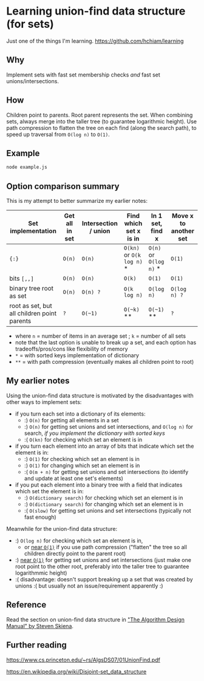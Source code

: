 # Learning union-find data structure (for sets)

Just one of the things I'm learning. <https://github.com/hchiam/learning>

## Why

Implement sets with fast set membership checks _and_ fast set unions/intersections.

## How

Children point to parents. Root parent represents the set. When combining sets, always merge into the taller tree (to guarantee logarithmic height). Use path compression to flatten the tree on each find (along the search path), to speed up traversal from `O(log n)` to `O(1)`.

## Example

```bash
node example.js
```

## Option comparison summary

This is my attempt to better summarize my earlier notes:

| Set implementation                          | Get all in set | Intersection / union | Find which set x is in     | In 1 set, find x        | Move x to another set |
| ------------------------------------------- | -------------- | -------------------- | -------------------------- | ----------------------- | --------------------- |
| `{:}`                                       | `O(n)`         | `O(n)`               | `O(kn)` or `O(k log n)` \* | `O(n)` or `O(log n)` \* | `O(1)`                |
| bits `[,,]`                                 | `O(n)`         | `O(n)`               | `O(k)`                     | `O(1)`                  | `O(1)`                |
| binary tree root as set                     | `O(n)`         | `O(n) ?`             | `O(k log n)`               | `O(log n)`              | `O(log n) ?`          |
| root as set, but all children point parents | `?`            | `O(~1)`              | `O(~k)` \*\*               | `O(~1)` \*\*            | `?`                   |

- where `n` = number of items in an average set ; `k` = number of all sets
- note that the last option is unable to break up a set, and each option has tradeoffs/pros/cons like flexibility of memory
- `*` = with sorted keys implementation of dictionary
- `**` = with path compression (eventually makes all children point to root)

## My earlier notes

Using the union-find data structure is motivated by the disadvantages with other ways to implement sets:

- if you turn each set into a dictionary of its elements:
  - :) `O(n)` for getting all elements in a set
  - :) `O(n)` for getting set unions and set intersections, and `O(log n)` for search, _if you implement the dictionary with sorted keys_
  - :( `O(kn)` for checking which set an element is in
- if you turn each element into an array of bits that indicate which set the element is in:
  - :) `O(1)` for checking which set an element is in
  - :) `O(1)` for changing which set an element is in
  - :( `O(m + n)` for getting set unions and set intersections (to identify and update at least one set's elements)
- if you put each element into a binary tree with a field that indicates which set the element is in:
  - :) `O(dictionary search)` for checking which set an element is in
  - :) `O(dictionary search)` for changing which set an element is in
  - :( `O(slow)` for getting set unions and set intersections (typically not fast enough)

Meanwhile for the union-find data structure:

- :) `O(log n)` for checking which set an element is in,
  - or [near `O(1)`](https://en.wikipedia.org/wiki/Disjoint-set_data_structure#:~:text=near%20constant%20amortized%20time) if you use path compression ("flatten" the tree so all children directly point to the parent root)
- :) [near `O(1)`](https://en.wikipedia.org/wiki/Disjoint-set_data_structure#:~:text=near%20constant%20amortized%20time) for getting set unions and set intersections (just make one root point to the other root, preferably into the taller tree to guarantee logarithmmic height)
- :( disadvantage: doesn't support breaking up a set that was created by unions :( but usually not an issue/requirement apparently :)

## Reference

Read the section on union-find data structure in ["The Algorithm Design Manual" by Steven Skiena](http://www.algorist.com).

## Further reading

<https://www.cs.princeton.edu/~rs/AlgsDS07/01UnionFind.pdf>

<https://en.wikipedia.org/wiki/Disjoint-set_data_structure>
